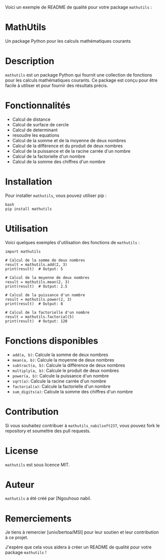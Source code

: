 Voici un exemple de README de qualité pour votre package `mathutils` :

# MathUtils

Un package Python pour les calculs mathématiques courants

# Description
`mathutils` est un package Python qui fournit une collection de fonctions pour les calculs mathématiques courants. Ce package est conçu pour être facile à utiliser et pour fournir des résultats précis.

# Fonctionnalités
- Calcul de distance
- Calcul de surface de cercle
- Calcul de determinant
- resoudre les equations
- Calcul de la somme et de la moyenne de deux nombres
- Calcul de la différence et du produit de deux nombres
- Calcul de la puissance et de la racine carrée d'un nombre
- Calcul de la factorielle d'un nombre
- Calcul de la somme des chiffres d'un nombre

# Installation
Pour installer `mathutils`, vous pouvez utiliser pip :
```
bash
pip install mathutils
```
# Utilisation
Voici quelques exemples d'utilisation des fonctions de `mathutils` :
```
import mathutils

# Calcul de la somme de deux nombres
result = mathutils.add(2, 3)
print(result)  # Output: 5

# Calcul de la moyenne de deux nombres
result = mathutils.mean(2, 3)
print(result)  # Output: 2.5

# Calcul de la puissance d'un nombre
result = mathutils.power(2, 3)
print(result)  # Output: 8

# Calcul de la factorielle d'un nombre
result = mathutils.factorial(5)
print(result)  # Output: 120
```
# Fonctions disponibles
- `add(a, b)`: Calcule la somme de deux nombres
- `mean(a, b)`: Calcule la moyenne de deux nombres
- `subtract(a, b)`: Calcule la différence de deux nombres
- `multiply(a, b)`: Calcule le produit de deux nombres
- `power(a, b)`: Calcule la puissance d'un nombre
- `sqrt(a)`: Calcule la racine carrée d'un nombre
- `factorial(a)`: Calcule la factorielle d'un nombre
- `sum_digits(a)`: Calcule la somme des chiffres d'un nombre

# Contribution
Si vous souhaitez contribuer à `mathutils_nabilsoft237`, vous pouvez fork le repository et soumettre des pull requests.

# License
`mathutils` est sous licence MIT.

# Auteur
`mathutils` a été créé par [Ngouhouo nabil.

# Remerciements
Je tiens à remercier [univ/bertoa/MSI] pour leur soutien et leur contribution à ce projet.

J'espère que cela vous aidera à créer un README de qualité pour votre package `mathutils` !
